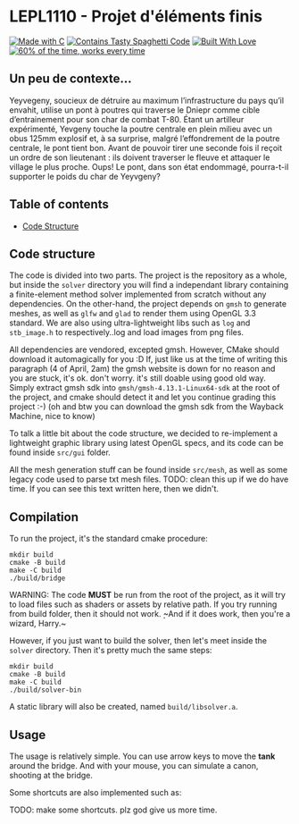 # LEPL1110 - Projet d'éléments finis

<a href="https://forthebadge.com"><img src="https://forthebadge.com/images/badges/made-with-c.svg" alt="Made with C"></a>
<a href="https://forthebadge.com"><img src="https://forthebadge.com/images/badges/contains-tasty-spaghetti-code.svg" alt="Contains Tasty Spaghetti Code"></a>
<a href="https://forthebadge.com"><img src="https://forthebadge.com/images/badges/built-with-love.svg" alt="Built With Love"></a>
<a href="https://forthebadge.com"><img src="https://forthebadge.com/images/badges/60-percent-of-the-time-works-every-time.svg" alt="60% of the time, works every time"></a>

## Un peu de contexte...

Yeyvegeny, soucieux de détruire au maximum l’infrastructure du pays qu’il envahit, utilise un pont à
poutres qui traverse le Dniepr comme cible d’entrainement pour son char de combat T-80. Étant un
artilleur expérimenté, Yevgeny touche la poutre centrale en plein milieu avec un obus 125mm
explosif et, à sa surprise, malgré l’effondrement de la poutre centrale, le pont tient bon. Avant de
pouvoir tirer une seconde fois il reçoit un ordre de son lieutenant : ils doivent traverser le fleuve et
attaquer le village le plus proche. Oups! Le pont, dans son état endommagé, pourra-t-il supporter le
poids du char de Yeyvgeny?

## Table of contents

- [Code Structure](#code-structure)

## Code structure

The code is divided into two parts. The project is the repository as a whole, but inside
the `solver` directory you will find a independant library containing a finite-element method solver implemented from scratch without any dependencies.
On the other-hand, the project depends on `gmsh` to generate meshes, as well as `glfw` and `glad` to render them using OpenGL 3.3 standard. We are also using ultra-lightweight libs such as `log` and `stb_image.h` to respectively..log and load images from png files.

All dependencies are vendored, excepted gmsh. However, CMake should download it automagically for you :D
If, just like us at the time of writing this paragraph (4 of April, 2am) the gmsh website is down for no reason and you are stuck, it's ok. don't worry. it's still doable using good old way. Simply extract gmsh sdk into `gmsh/gmsh-4.13.1-Linux64-sdk` at the root of the project, and cmake should detect it and let you continue grading this project :-) (oh and btw you can download the gmsh sdk from the Wayback Machine, nice to know)

To talk a little bit about the code structure, we decided to re-implement a lightweight graphic library using latest OpenGL specs, and its code can be found inside `src/gui` folder.

All the mesh generation stuff can be found inside `src/mesh`, as well as some legacy code used to parse txt mesh files. TODO: clean this up if we do have time. If you can see this text written here, then we didn't.

## Compilation

To run the project, it's the standard cmake procedure:

    mkdir build
    cmake -B build
    make -C build
    ./build/bridge
    
WARNING: The code **MUST** be run from the root of the project, as it will try to load files such as shaders or assets by relative path. If you try running from build folder, then it should not work. ̣̣~And if it does work, then you're a wizard, Harry.~

However, if you just want to build the solver, then let's meet inside the `solver` directory.
Then it's pretty much the same steps:

    mkdir build
    cmake -B build
    make -C build
    ./build/solver-bin

A static library will also be created, named `build/libsolver.a`.

## Usage

The usage is relatively simple. You can use arrow keys to move the **tank** around the bridge. And with your mouse, you can simulate a canon, shooting at the bridge.

Some shortcuts are also implemented such as:

TODO: make some shortcuts. plz god give us more time.

